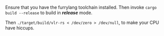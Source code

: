 Ensure that you have the furrylang toolchain installed.
Then invoke `cargo build --release` to build in ***release*** mode.

Then `./target/build/vlr-rs < /dev/zero > /dev/null`, to make your CPU have hiccups.
